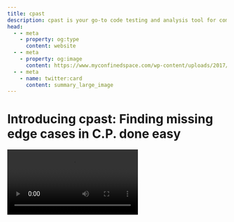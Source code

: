 ```yaml
---
title: cpast 
description: cpast is your go-to code testing and analysis tool for competitive programming. It effortlessly compares code outputs, irrespective of the programming language, making it a versatile solution for testing correctness and debugging. With a custom language generator, clex, controlling input patterns visually similar to regex, cpast ensures flexibility in defining test cases. Save time with rapid testing, automate your workflow, and bid farewell to manual debugging.
head:
  - - meta
    - property: og:type
      content: website
  - - meta
    - property: og:image
      content: https://www.myconfinedspace.com/wp-content/uploads/2017/06/Yellow-Crab.jpg
  - - meta
    - name: twitter:card
      content: summary_large_image
---
```

# Introducing cpast: Finding missing edge cases in C.P. done easy

<!-- <div class="youtube-video-container"> -->
<!-- <iframe width="560" height="315" src="https://www.youtube-nocookie.com/embed/GnplmUQlzBo?si=MRV2m7cJGfQwgOnr" title="YouTube video player" frameborder="0" allow="accelerometer; autoplay; clipboard-write; encrypted-media; gyroscope; picture-in-picture; web-share" allowfullscreen></iframe> -->
<!-- </div> -->
<!---->

<video controls="controls" src="/project/cpast_walkthrough.mp4" />

[![Crates.io](https://img.shields.io/crates/d/cpast)](https://crates.io/crates/cpast)

:::info **TL;DR for cpast**

**cpast** is your go-to code testing and analysis tool for _competitive programming_. It effortlessly compares code outputs, irrespective of the programming language, making it a versatile solution for testing correctness and debugging. With a custom language generator, **clex**, controlling input patterns visually similar to regex, **cpast** ensures flexibility in defining test cases. Save time with rapid testing, automate your workflow, and bid farewell to manual debugging.
:::

Are you tired of spending precious time manually debugging your code during competitive programming (CP) contests? Well, I have just the solution for you – **cpast**! This powerful code testing and analysis tool is designed to simplify the coding experience in CP by effortlessly validating your code against custom test cases. Written in Rust and featuring my brainchild, the unique language generator called **clex**, cpast is your go-to companion for tackling CP questions more efficiently.

## What is cpast?

![cpast help page](/project/help_page.png)

**cpast** is my brainchild, a tool crafted to compare outputs of two code files, regardless of the programming language used. It's the secret sauce that makes CP coding a breeze, allowing you to test solutions against random inputs. What sets cpast apart is its strong custom language, visually resembling regex, which controls input generation for testing.

**Key Features:**

- **Language Agnostic:** Compare code outputs regardless of the programming language.
- **Custom Language (clex):** Define input patterns visually using a dynamic language similar to regex.
- **Rapid Testing:** Automate code testing with custom test cases.
- **Written in Rust:** Leveraging the speed, safety, and cross-compatibility of Rust.

**Sample I/O:**

```bash
❯ cpast test -c 1.py -t ab.java -g "(N[1,5]) (?:(N[1,5]) (?:N[1,100]){\\2}){\\1}" -i 10

[PROGRAM STORE INFO] Compiling program/Generating Intermediates
[INFO] Using multi-threading to speed up the process, testcase order might vary!

Testcase 73 failed!
INPUT
5 3 20 58 98 3 18 10 10 4 86 9 26 27 4 2 8 40 15 5 92 79 80 88 43
==============================
EXPECTED OUTPUT
0
0
0
0
0

==============================
ACTUAL OUTPUT
0
0
0
0
1

Testcase 58 failed!
INPUT
5 5 65 89 81 96 86 3 87 14 74 2 63 2 1 38 3 52 92 42
==============================
EXPECTED OUTPUT
0
0
0
0
0

==============================
ACTUAL OUTPUT
1
0
0
0
0


Test case generation & matching done!
```

## How it can help you?

If you're into solving competitive programming problems or tackling LeetCode questions but struggling to identify that elusive edge case, cpast is your solution! Instead of manually dissecting solution codes from the internet, let cpast do the heavy lifting for you. All you need is to download a solution for the given problem from internet, in any programming language and write a *clex* generator language for it(to define input format), and let cpast do the magic for you. It's designed to uncover those tricky cases that might be tripping up your current code! [Watch video for demonstration]

## Getting Started with cpast

### Installation

```bash
cargo install cpast
```

:::info
On windows, to install cargo, run these commands in terminal (for faster and lighter setup)

```bash
winget install rustup
rustup toolchain install stable-x86_64-pc-windows-gnu
rustup default stable-x86_64-pc-windows-gnu
```

After that, you can just run the above command.
:::

### Usage Example

```bash
cpast test -c solution.py -t test.java -g "(N[1,100]) (?: N[-50,50]{\1})" -i 5
```

```bash
cpast generate "S[10,'U']"
```

This command tests a Python solution (`solution.py`) against a Java test file (`test.java`) with custom input patterns for (`5`) iterations. (Input pattern language is explained later!)

## The Challenge of Testcase Generation

When I embarked on the development journey of **cpast**, a critical challenge stood in my way – testcase generation. Traditional approaches found on Google and GitHub relied on custom predefined rules commonly used in competitive programming (C.P.) problems. While these methods had their merits, they came with a significant drawback – limiting the freedom of end-users.

I envisioned a solution that would empower users with flexibility, allowing them to define test cases in a way that suited their needs. This commitment led me to develop my own custom testcase generator, a task that proved to be the most demanding aspect of the entire project.

### Seeking Inspiration from Regex

In the initial stages, I sought inspiration from regex, a powerful tool for pattern matching. However, I encountered a roadblock – regex didn't support backreferences in quantifiers. This limitation hindered my progress and prompted me to rethink my approach.

### Crafting a Custom Testcase Generator: No Turning Back

Undeterred by the challenges, I decided to take matters into my own hands. I embarked on crafting my own custom testcase generator, aiming for perfection and flexibility that would cater to a variety of use cases.

The journey wasn't easy, and the initial drafts of the language took shape through trial and error. Drawing from my experiences and learnings, I created a language that was not just powerful but also user-friendly. This was a pivotal moment in the development of **cpast** – a moment where I overcame a significant hurdle and paved the way for a more liberating and user-centric testcase generation process.

In retrospect, tackling this challenge head-on was essential to the success of **cpast**. It exemplifies the commitment to providing users with a tool that not only solves problems but does so in a way that enhances their freedom and creativity in the competitive programming realm.

## The clex Language Generator

The magic behind cpast lies in the **clex** language generator. This language, visually akin to regex, allows you to define input patterns for testing. From numerical ranges to repetitions, clex provides a flexible and intuitive way to control input generation.

### Sample clex Language Usage

**`(N[,1000]) N[,1000] (?:N F S){\1}`**

- Accepts input like "2 1 3 2.2 ABC2 3 4.5 ASD".

- It expects two integers (first with a range from 0 to 1000 and other with upper bound of 1000), followed by triplets of Integer, Float, and String, occurring as many times as specified by the first capturing group i.e. the very first number. [Note: Capturing group has default lower bound of 0]

- N stands for Integer, while F and S stands for Float and string respectively

- [,1000] represents _range limits_ for the numbers, here it signifies that max limit can only be 1000

- (....) is a _capturing group_ that stores the values that can be back-referenced later using '\n' where n is the group number.

- (?: ..... ) is an _non capturing group_ used specially for repetition, so if I want a pattern to repeat I might be using this a lot.

- {\1} is an _quantifier_ that signifies number of occurrence of a pattern of expression.

## Future Roadmap

As **cpast** stands as a valuable tool for code testing and analysis, the journey is far from over. Looking ahead, the roadmap includes plans to enhance the user experience. This involves introducing support for capturing groups within non-capturing groups, implementing more robust string checks, and committing to continuously improve documentation. These enhancements aim to make **cpast** even more versatile and user-friendly, ensuring it remains a reliable companion for competitive programmers. Additionally, upcoming features such as automated testcase generation(using a custom LLM model), a VSCode extension, and a Discord bot promise to elevate the capabilities of **cpast** to new heights. The future is exciting, and the commitment is to provide a seamless and empowering experience for the coding community.

## Contribute and Collaborate

**cpast** is my open-source project, and I welcome contributions! Join the community, explore the source code, and contribute to making cpast even more powerful.

Ready to elevate your CP experience? Dive into the world of cpast and let it handle the heavy lifting while you focus on crafting winning code!

[Check out cpast on GitHub](https://github.com/rootCircle/cpast_mono)

[cpast on crates.io](https://crates.io/crates/cpast)

_Note: cpast is still in development, and I'm excited to incorporate additional features and improvements in future releases._

:::warning AI based content
Some of the content were written with help of ChatGPT to save some of my time, but the text has been verified for authenticity. 
:::

<style>
.youtube-video-container {
  margin-top: 20px;
  position: relative;
  overflow: hidden;
  width: 100%;
}

.youtube-video-container::after {
  display: block;
  content: "";
  padding-top: 56.25%;
}

.youtube-video-container iframe {
  position: absolute;
  top: 0;
  left: 0;
  width: 100%;
  height: 100%;
}
</style>
